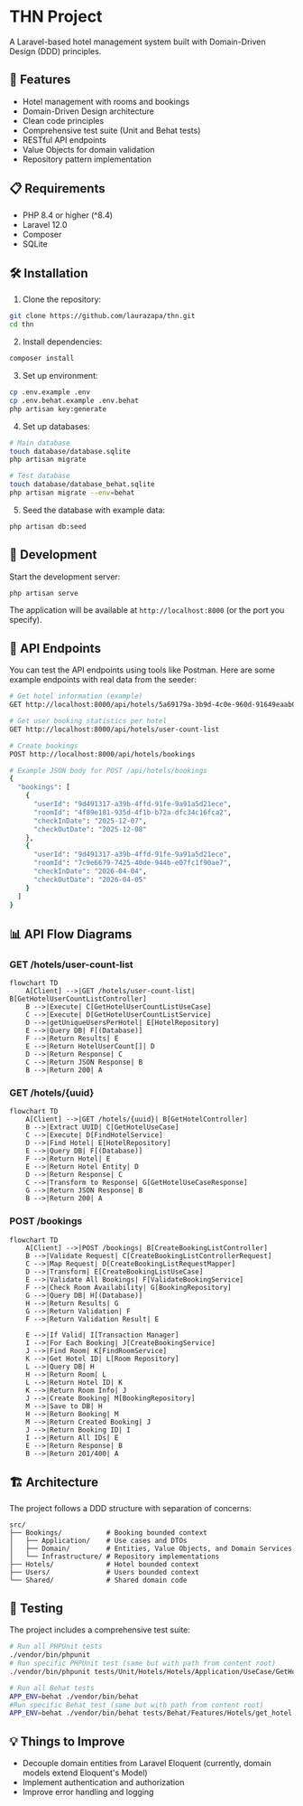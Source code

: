 # THN Project

A Laravel-based hotel management system built with Domain-Driven Design (DDD) principles.

## 🚀 Features

- Hotel management with rooms and bookings
- Domain-Driven Design architecture
- Clean code principles
- Comprehensive test suite (Unit and Behat tests)
- RESTful API endpoints
- Value Objects for domain validation
- Repository pattern implementation

## 📋 Requirements

- PHP 8.4 or higher (^8.4)
- Laravel 12.0
- Composer
- SQLite

## 🛠️ Installation

1. Clone the repository:

```bash
git clone https://github.com/laurazapa/thn.git
cd thn
```

2. Install dependencies:

```bash
composer install
```

3. Set up environment:

```bash
cp .env.example .env
cp .env.behat.example .env.behat
php artisan key:generate
```

4. Set up databases:

```bash
# Main database
touch database/database.sqlite
php artisan migrate

# Test database
touch database/database_behat.sqlite
php artisan migrate --env=behat
```

5. Seed the database with example data:

```bash
php artisan db:seed
```

## 🔧 Development

Start the development server:

```bash
php artisan serve
```

The application will be available at `http://localhost:8000` (or the port you specify).

## 📡 API Endpoints

You can test the API endpoints using tools like Postman. Here are some example endpoints with real data from the seeder:

```bash
# Get hotel information (example)
GET http://localhost:8000/api/hotels/5a69179a-3b9d-4c0e-960d-91649eaab013

# Get user booking statistics per hotel
GET http://localhost:8000/api/hotels/user-count-list

# Create bookings
POST http://localhost:8000/api/hotels/bookings

# Example JSON body for POST /api/hotels/bookings
{
  "bookings": [
    {
      "userId": "9d491317-a39b-4ffd-91fe-9a91a5d21ece",
      "roomId": "4f89e181-935d-4f1b-b72a-dfc34c16fca2",
      "checkInDate": "2025-12-07",
      "checkOutDate": "2025-12-08"
    },
    {
      "userId": "9d491317-a39b-4ffd-91fe-9a91a5d21ece",
      "roomId": "7c9e6679-7425-40de-944b-e07fc1f90ae7",
      "checkInDate": "2026-04-04",
      "checkOutDate": "2026-04-05"
    }
  ]
}
```

## 📊 API Flow Diagrams

### GET /hotels/user-count-list
```mermaid
flowchart TD
    A[Client] -->|GET /hotels/user-count-list| B[GetHotelUserCountListController]
    B -->|Execute| C[GetHotelUserCountListUseCase]
    C -->|Execute| D[GetHotelUserCountListService]
    D -->|getUniqueUsersPerHotel| E[HotelRepository]
    E -->|Query DB| F[(Database)]
    F -->|Return Results| E
    E -->|Return HotelUserCount[]| D
    D -->|Return Response| C
    C -->|Return JSON Response| B
    B -->|Return 200| A
```

### GET /hotels/{uuid}
```mermaid
flowchart TD
    A[Client] -->|GET /hotels/{uuid}| B[GetHotelController]
    B -->|Extract UUID| C[GetHotelUseCase]
    C -->|Execute| D[FindHotelService]
    D -->|Find Hotel| E[HotelRepository]
    E -->|Query DB| F[(Database)]
    F -->|Return Hotel| E
    E -->|Return Hotel Entity| D
    D -->|Return Response| C
    C -->|Transform to Response| G[GetHotelUseCaseResponse]
    G -->|Return JSON Response| B
    B -->|Return 200| A
```

### POST /bookings
```mermaid
flowchart TD
    A[Client] -->|POST /bookings| B[CreateBookingListController]
    B -->|Validate Request| C[CreateBookingListControllerRequest]
    C -->|Map Request| D[CreateBookingListRequestMapper]
    D -->|Transform| E[CreateBookingListUseCase]
    E -->|Validate All Bookings| F[ValidateBookingService]
    F -->|Check Room Availability| G[BookingRepository]
    G -->|Query DB| H[(Database)]
    H -->|Return Results| G
    G -->|Return Validation| F
    F -->|Return Validation Result| E
    
    E -->|If Valid| I[Transaction Manager]
    I -->|For Each Booking| J[CreateBookingService]
    J -->|Find Room| K[FindRoomService]
    K -->|Get Hotel ID| L[Room Repository]
    L -->|Query DB| H
    H -->|Return Room| L
    L -->|Return Hotel ID| K
    K -->|Return Room Info| J
    J -->|Create Booking| M[BookingRepository]
    M -->|Save to DB| H
    H -->|Return Booking| M
    M -->|Return Created Booking| J
    J -->|Return Booking ID| I
    I -->|Return All IDs| E
    E -->|Return Response| B
    B -->|Return 201/400| A
```

## 🏗️ Architecture

The project follows a DDD structure with separation of concerns:

```
src/
├── Bookings/           # Booking bounded context
│   ├── Application/    # Use cases and DTOs
│   ├── Domain/         # Entities, Value Objects, and Domain Services
│   └── Infrastructure/ # Repository implementations
├── Hotels/             # Hotel bounded context
├── Users/              # Users bounded context
└── Shared/             # Shared domain code
```

## 🧪 Testing

The project includes a comprehensive test suite:

```bash
# Run all PHPUnit tests
./vendor/bin/phpunit
# Run specific PHPUnit test (same but with path from content root)
./vendor/bin/phpunit tests/Unit/Hotels/Hotels/Application/UseCase/GetHotelUseCaseTest.php

# Run all Behat tests
APP_ENV=behat ./vendor/bin/behat
#Run specific Behat test (same but with path from content root)
APP_ENV=behat ./vendor/bin/behat tests/Behat/Features/Hotels/get_hotel.feature
```

## 💡 Things to Improve

- Decouple domain entities from Laravel Eloquent (currently, domain models extend Eloquent's Model)
- Implement authentication and authorization
- Improve error handling and logging
